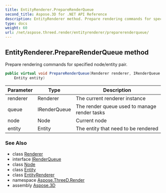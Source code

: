 ```yaml
---
title: EntityRenderer.PrepareRenderQueue
second_title: Aspose.3D for .NET API Reference
description: EntityRenderer method. Prepare rendering commands for specified node/entity pair
type: docs
weight: 60
url: /net/aspose.threed.render/entityrenderer/preparerenderqueue/
---
```

## EntityRenderer.PrepareRenderQueue method

Prepare rendering commands for specified node/entity pair.

```csharp
public virtual void PrepareRenderQueue(Renderer renderer, IRenderQueue queue, Node node, 
    Entity entity)
```

| Parameter | Type | Description |
| --- | --- | --- |
| renderer | Renderer | The current renderer instance |
| queue | IRenderQueue | The render queue used to manage render tasks |
| node | Node | Current node |
| entity | Entity | The entity that need to be rendered |

### See Also

* class [Renderer](../../renderer/)
* interface [IRenderQueue](../../irenderqueue/)
* class [Node](../../../aspose.threed/node/)
* class [Entity](../../../aspose.threed/entity/)
* class [EntityRenderer](../)
* namespace [Aspose.ThreeD.Render](../../../aspose.threed.render/)
* assembly [Aspose.3D](../../../)


